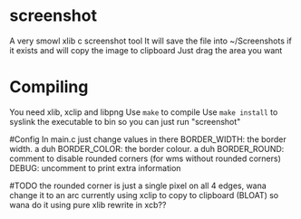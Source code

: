 # screenshot
A very smowl xlib c screenshot tool
It will save the file into ~/Screenshots if it exists and will copy the image to clipboard
Just drag the area you want

# Compiling
You need xlib, xclip and libpng
Use `make` to compile
Use `make install` to syslink the executable to bin so you can just run "screenshot"

#Config
In main.c just change values in there
BORDER_WIDTH: the border width. a duh
BORDER_COLOR: the border colour. a duh
BORDER_ROUND: comment to disable rounded corners (for wms without rounded corners)
DEBUG: uncomment to print extra information

#TODO
the rounded corner is just a single pixel on all 4 edges, wana change it to an arc
currently using xclip to copy to clipboard (BLOAT) so wana do it using pure xlib
rewrite in xcb??
